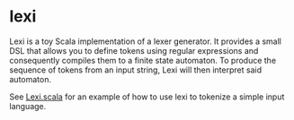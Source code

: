 # lexi

Lexi is a toy Scala implementation of a lexer generator.
It provides a small DSL that allows you to define tokens using regular expressions and consequently compiles them to a finite state automaton.
To produce the sequence of tokens from an input string, Lexi will then interpret said automaton.

See [Lexi.scala](https://github.com/epfl-lara/lexi/blob/86cf3fed4b040c94d2347a5628b10ad538c13195/src/main/scala/lexi/Lexi.scala#L35) for an example of how to use lexi to tokenize a simple input language.
